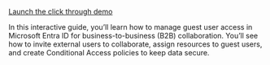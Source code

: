 [Launch the click through demo](https://mslearn.cloudguides.com/en-us/guides/Manage%20Guest%20User%20Access%20in%20Azure%20AD%20for%20B2B%20Collaboration?azure-portal=true)

In this interactive guide, you’ll learn how to manage guest user access in Microsoft Entra ID for business-to-business (B2B) collaboration. You’ll see how to invite external users to collaborate, assign resources to guest users, and create Conditional Access policies to keep data secure.
